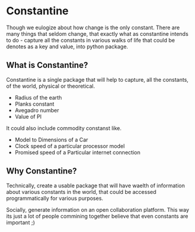 # Constantine

Though we eulogize about how change is the only constant. There are many things that seldom change, that exactly what as constantine intends to do - capture all the constants in various walks of life that could be denotes as a key and value, into  python package.

## What is Constantine?

Constantine is a single package that will help to capture, all the constants, of the world, physical or theoretical.
- Radius of the earth
- Planks constant
- Avegadro number
- Value of PI

It could also include commodity constanst like.
- Model to Dimensions of a Car
- Clock speed of a particular processor model
- Promised speed of a Particular internet connection

## Why Constantine?

Technically, create a usable package that will have waelth of information about various constants in the world, that could be accessed programmatically for various purposes.

Socially, generate information on an open collaboration platform. This way its just a lot of people commining together believe that even constants are important ;)


